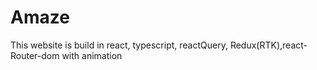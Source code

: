 # Amaze
This website is build in react, typescript, reactQuery, Redux(RTK),react-Router-dom with animation
